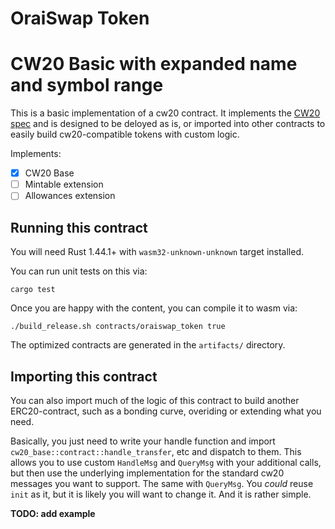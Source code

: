 # OraiSwap Token

# CW20 Basic with expanded name and symbol range

This is a basic implementation of a cw20 contract. It implements
the [CW20 spec](https://github.com/CosmWasm/cosmwasm-plus/tree/master/packages/cw20) and is designed to
be deloyed as is, or imported into other contracts to easily build
cw20-compatible tokens with custom logic.

Implements:

- [x] CW20 Base
- [ ] Mintable extension
- [ ] Allowances extension

## Running this contract

You will need Rust 1.44.1+ with `wasm32-unknown-unknown` target installed.

You can run unit tests on this via:

`cargo test`

Once you are happy with the content, you can compile it to wasm via:

```
./build_release.sh contracts/oraiswap_token true
```

The optimized contracts are generated in the `artifacts/` directory.

## Importing this contract

You can also import much of the logic of this contract to build another
ERC20-contract, such as a bonding curve, overiding or extending what you
need.

Basically, you just need to write your handle function and import
`cw20_base::contract::handle_transfer`, etc and dispatch to them.
This allows you to use custom `HandleMsg` and `QueryMsg` with your additional
calls, but then use the underlying implementation for the standard cw20
messages you want to support. The same with `QueryMsg`. You _could_ reuse `init`
as it, but it is likely you will want to change it. And it is rather simple.

**TODO: add example**
